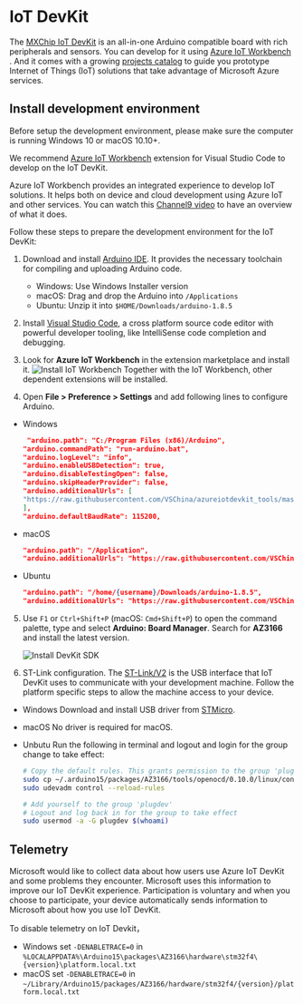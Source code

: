 # IoT DevKit

The [MXChip IoT DevKit](https://aka.ms/iot-devkit) is an all-in-one Arduino compatible board with rich peripherals and sensors. You can develop for it using [Azure IoT Workbench ](https://aka.ms/azure-iot-workbench). And it comes with a growing [projects catalog](https://aka.ms/devkit/project-catalog) to guide you prototype Internet of Things (IoT) solutions that take advantage of Microsoft Azure services.

## Install development environment

Before setup the development environment, please make sure the computer is running Windows 10 or macOS 10.10+.

We recommend [Azure IoT Workbench](https://marketplace.visualstudio.com/items?itemName=vsciot-vscode.vscode-iot-workbench) extension for Visual Studio Code to develop on the IoT DevKit.

Azure IoT Workbench provides an integrated experience to develop IoT solutions. It helps both on device and cloud development using Azure IoT and other services. You can watch this [Channel9 video](https://channel9.msdn.com/Shows/Internet-of-Things-Show/IoT-Workbench-extension-for-VS-Code) to have an overview of what it does.

Follow these steps to prepare the development environment for the IoT DevKit:

1. Download and install [Arduino IDE](https://www.arduino.cc/en/Main/Software). It provides the necessary toolchain for compiling and uploading Arduino code.
   * Windows: Use Windows Installer version
   * macOS: Drag and drop the Arduino into `/Applications`
   * Ubuntu: Unzip it into `$HOME/Downloads/arduino-1.8.5`

2. Install [Visual Studio Code](https://code.visualstudio.com/), a cross platform source code editor with powerful developer tooling, like IntelliSense code completion and debugging.

3. Look for **Azure IoT Workbench** in the extension marketplace and install it.
    ![Install IoT Workbench](iot-devkit/media/iot-devkit-get-started/install-workbench.png)
    Together with the IoT Workbench, other dependent extensions will be installed.

4. Open **File > Preference > Settings** and add following lines to configure Arduino.

  * Windows

    ```JSON
     "arduino.path": "C:/Program Files (x86)/Arduino",
    "arduino.commandPath": "run-arduino.bat",
    "arduino.logLevel": "info",
    "arduino.enableUSBDetection": true,
    "arduino.disableTestingOpen": false,
    "arduino.skipHeaderProvider": false,
    "arduino.additionalUrls": [
    "https://raw.githubusercontent.com/VSChina/azureiotdevkit_tools/master/package_azureboard_index.json"
    ],
    "arduino.defaultBaudRate": 115200,
    ```

  * macOS

    ```JSON
    "arduino.path": "/Application",
    "arduino.additionalUrls": "https://raw.githubusercontent.com/VSChina/azureiotdevkit_tools/master/package_azureboard_index.json"
    ```

  * Ubuntu

    ```JSON
    "arduino.path": "/home/{username}/Downloads/arduino-1.8.5",
    "arduino.additionalUrls": "https://raw.githubusercontent.com/VSChina/azureiotdevkit_tools/master/package_azureboard_index.json"
    ```

5. Use `F1` or `Ctrl+Shift+P` (macOS: `Cmd+Shift+P`) to open the command palette, type and select **Arduino: Board Manager**. Search for **AZ3166** and install the latest version.

    ![Install DevKit SDK](iot-devkit/media/iot-devkit-get-started/install-sdk.png)

6. ST-Link configuration.
  The [ST-Link/V2](http://www.st.com/en/development-tools/st-link-v2.html) is the USB interface that IoT DevKit uses to communicate with your development machine. Follow the platform specific steps to allow the machine access to your device.

  * Windows
    Download and install USB driver from [STMicro](http://www.st.com/en/development-tools/stsw-link009.html).

  * macOS
    No driver is required for macOS.

  * Unbutu
    Run the following in terminal and logout and login for the group change to take effect:

    ```bash
    # Copy the default rules. This grants permission to the group 'plugdev'
    sudo cp ~/.arduino15/packages/AZ3166/tools/openocd/0.10.0/linux/contrib/60-openocd.rules /etc/udev/rules.d/
    sudo udevadm control --reload-rules
    
    # Add yourself to the group 'plugdev'
    # Logout and log back in for the group to take effect
    sudo usermod -a -G plugdev $(whoami)
    ```

## Telemetry

Microsoft would like to collect data about how users use Azure IoT DevKit and some problems they encounter. Microsoft uses this information to improve our IoT DevKit experience. Participation is voluntary and when you choose to participate, your device automatically sends information to Microsoft about how you use IoT DevKit.

To disable telemetry on IoT Devkit，

- Windows
  set `-DENABLETRACE=0` in `%LOCALAPPDATA%\Arduino15\packages\AZ3166\hardware\stm32f4\{version}\platform.local.txt`
- macOS
  set `-DENABLETRACE=0` in `~/Library/Arduino15/packages/AZ3166/hardware/stm32f4/{version}/platform.local.txt`
